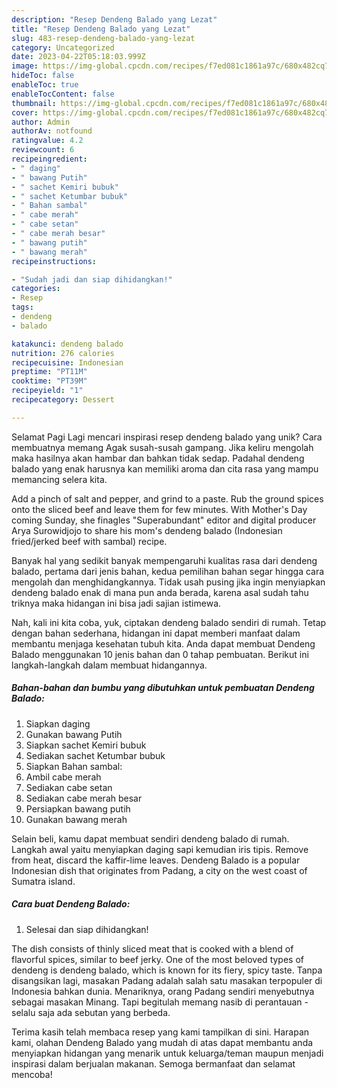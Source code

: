 ```yaml
---
description: "Resep Dendeng Balado yang Lezat"
title: "Resep Dendeng Balado yang Lezat"
slug: 483-resep-dendeng-balado-yang-lezat
category: Uncategorized
date: 2023-04-22T05:18:03.999Z
image: https://img-global.cpcdn.com/recipes/f7ed081c1861a97c/680x482cq70/dendeng-balado-foto-resep-utama.jpg
hideToc: false
enableToc: true
enableTocContent: false
thumbnail: https://img-global.cpcdn.com/recipes/f7ed081c1861a97c/680x482cq70/dendeng-balado-foto-resep-utama.jpg
cover: https://img-global.cpcdn.com/recipes/f7ed081c1861a97c/680x482cq70/dendeng-balado-foto-resep-utama.jpg
author: Admin
authorAv: notfound
ratingvalue: 4.2
reviewcount: 6
recipeingredient:
- " daging"
- " bawang Putih"
- " sachet Kemiri bubuk"
- " sachet Ketumbar bubuk"
- " Bahan sambal"
- " cabe merah"
- " cabe setan"
- " cabe merah besar"
- " bawang putih"
- " bawang merah"
recipeinstructions:

- "Sudah jadi dan siap dihidangkan!"
categories:
- Resep
tags:
- dendeng
- balado

katakunci: dendeng balado 
nutrition: 276 calories
recipecuisine: Indonesian
preptime: "PT11M"
cooktime: "PT39M"
recipeyield: "1"
recipecategory: Dessert

---
```



Selamat Pagi Lagi mencari inspirasi resep dendeng balado yang unik? Cara membuatnya memang Agak susah-susah gampang. Jika keliru mengolah maka hasilnya akan hambar dan bahkan tidak sedap. Padahal dendeng balado yang enak harusnya kan memiliki aroma dan cita rasa yang mampu memancing selera kita.


Add a pinch of salt and pepper, and grind to a paste. Rub the ground spices onto the sliced beef and leave them for few minutes. With Mother&#39;s Day coming Sunday, she finagles &#34;Superabundant&#34; editor and digital producer Arya Surowidjojo to share his mom&#39;s dendeng balado (Indonesian fried/jerked beef with sambal) recipe.

Banyak hal yang sedikit banyak mempengaruhi kualitas rasa dari dendeng balado, pertama dari jenis bahan, kedua pemilihan bahan segar hingga cara mengolah dan menghidangkannya. Tidak usah pusing jika ingin menyiapkan dendeng balado enak di mana pun anda berada, karena asal sudah tahu triknya maka hidangan ini bisa jadi sajian istimewa.


Nah, kali ini kita coba, yuk, ciptakan dendeng balado sendiri di rumah. Tetap dengan bahan sederhana, hidangan ini dapat memberi manfaat dalam membantu menjaga kesehatan tubuh kita. Anda dapat membuat Dendeng Balado menggunakan 10 jenis bahan dan 0 tahap pembuatan. Berikut ini langkah-langkah dalam membuat hidangannya.

<!--inarticleads1-->

##### Bahan-bahan dan bumbu yang dibutuhkan untuk pembuatan Dendeng Balado:

1. Siapkan  daging
1. Gunakan  bawang Putih
1. Siapkan  sachet Kemiri bubuk
1. Sediakan  sachet Ketumbar bubuk
1. Siapkan  Bahan sambal:
1. Ambil  cabe merah
1. Sediakan  cabe setan
1. Sediakan  cabe merah besar
1. Persiapkan  bawang putih
1. Gunakan  bawang merah


Selain beli, kamu dapat membuat sendiri dendeng balado di rumah. Langkah awal yaitu menyiapkan daging sapi kemudian iris tipis. Remove from heat, discard the kaffir-lime leaves. Dendeng Balado is a popular Indonesian dish that originates from Padang, a city on the west coast of Sumatra island. 

<!--inarticleads2-->

##### Cara buat Dendeng Balado:


1. Selesai dan siap dihidangkan!

The dish consists of thinly sliced meat that is cooked with a blend of flavorful spices, similar to beef jerky. One of the most beloved types of dendeng is dendeng balado, which is known for its fiery, spicy taste. Tanpa disangsikan lagi, masakan Padang adalah salah satu masakan terpopuler di Indonesia bahkan dunia. Menariknya, orang Padang sendiri menyebutnya sebagai masakan Minang. Tapi begitulah memang nasib di perantauan - selalu saja ada sebutan yang berbeda. 

Terima kasih telah membaca resep yang kami tampilkan di sini. Harapan kami, olahan Dendeng Balado yang mudah di atas dapat membantu anda menyiapkan hidangan yang menarik untuk keluarga/teman maupun menjadi inspirasi dalam berjualan makanan. Semoga bermanfaat dan selamat mencoba!
